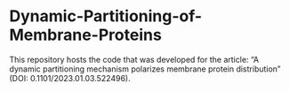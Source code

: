 # Dynamic-Partitioning-of-Membrane-Proteins
This repository hosts the code that was developed for the article: “A dynamic partitioning mechanism polarizes membrane protein distribution” (DOI: 0.1101/2023.01.03.522496).
